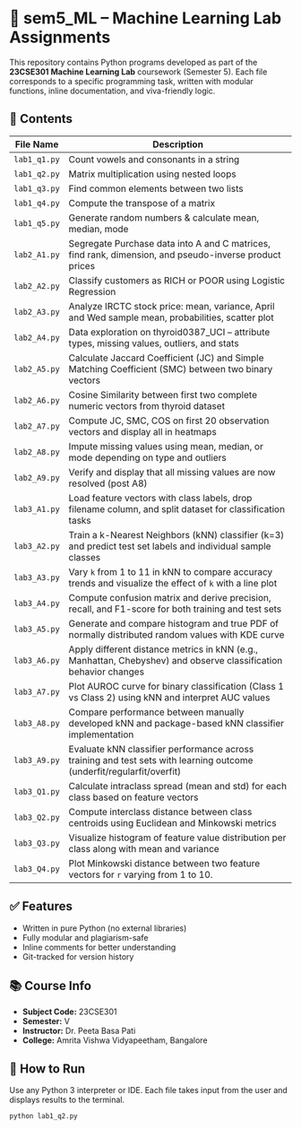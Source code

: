 # 🧠 sem5_ML – Machine Learning Lab Assignments

This repository contains Python programs developed as part of the **23CSE301 Machine Learning Lab** coursework (Semester 5). Each file corresponds to a specific programming task, written with modular functions, inline documentation, and viva-friendly logic.

## 📂 Contents

| File Name     | Description                             |
|---------------|------------------------------------------|
| `lab1_q1.py`  | Count vowels and consonants in a string  |
| `lab1_q2.py`  | Matrix multiplication using nested loops |
| `lab1_q3.py`  | Find common elements between two lists   |
| `lab1_q4.py`  | Compute the transpose of a matrix        |
| `lab1_q5.py`  | Generate random numbers & calculate mean, median, mode |
| `lab2_A1.py`  | Segregate Purchase data into A and C matrices, find rank, dimension, and pseudo-inverse product prices  |
| `lab2_A2.py`  | Classify customers as RICH or POOR using Logistic Regression                                      |
| `lab2_A3.py`  | Analyze IRCTC stock price: mean, variance, April and Wed sample mean, probabilities, scatter plot                              |
| `lab2_A4.py`  | Data exploration on thyroid0387_UCI – attribute types, missing values, outliers, and stats    |
| `lab2_A5.py`  | Calculate Jaccard Coefficient (JC) and Simple Matching Coefficient (SMC) between two binary vectors                       |
| `lab2_A6.py`  | Cosine Similarity between first two complete numeric vectors from thyroid dataset                  |
| `lab2_A7.py`  |Compute JC, SMC, COS on first 20 observation vectors and display all in heatmaps        |
| `lab2_A8.py`  | Impute missing values using mean, median, or mode depending on type and outliers     |
| `lab2_A9.py`  | Verify and display that all missing values are now resolved (post A8)                           |
| `lab3_A1.py`  | Load feature vectors with class labels, drop filename column, and split dataset for classification tasks           |
| `lab3_A2.py`  | Train a k-Nearest Neighbors (kNN) classifier (k=3) and predict test set labels and individual sample classes        |
| `lab3_A3.py`  | Vary `k` from 1 to 11 in kNN to compare accuracy trends and visualize the effect of `k` with a line plot            |
| `lab3_A4.py`  | Compute confusion matrix and derive precision, recall, and F1-score for both training and test sets                |
| `lab3_A5.py`  | Generate and compare histogram and true PDF of normally distributed random values with KDE curve                  |
| `lab3_A6.py`  | Apply different distance metrics in kNN (e.g., Manhattan, Chebyshev) and observe classification behavior changes   |
| `lab3_A7.py`  | Plot AUROC curve for binary classification (Class 1 vs Class 2) using kNN and interpret AUC values                |
| `lab3_A8.py`  | Compare performance between manually developed kNN and package-based kNN classifier implementation                |
| `lab3_A9.py`   | Evaluate kNN classifier performance across training and test sets with learning outcome (underfit/regularfit/overfit) |
| `lab3_Q1.py`   | Calculate intraclass spread (mean and std) for each class based on feature vectors                       |
| `lab3_Q2.py`   | Compute interclass distance between class centroids using Euclidean and Minkowski metrics               |
| `lab3_Q3.py`   | Visualize histogram of feature value distribution per class along with mean and variance                 |
| `lab3_Q4.py`   | Plot Minkowski distance between two feature vectors for `r` varying from 1 to 10.                          |



## ✅ Features

- Written in pure Python (no external libraries)
- Fully modular and plagiarism-safe
- Inline comments for better understanding
- Git-tracked for version history

## 📚 Course Info

- **Subject Code:** 23CSE301  
- **Semester:** V  
- **Instructor:** Dr. Peeta Basa Pati  
- **College:** Amrita Vishwa Vidyapeetham, Bangalore

## 🚀 How to Run

Use any Python 3 interpreter or IDE. Each file takes input from the user and displays results to the terminal.

```bash
python lab1_q2.py
